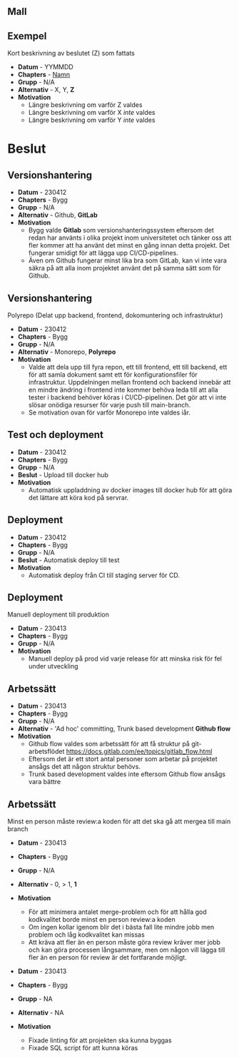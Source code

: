 ## Mall

## Exempel
Kort beskrivning av beslutet (Z) som fattats

- **Datum** - YYMMDD
- **Chapters** - [Namn](/Chapters/Namn)
- **Grupp** - N/A
- **Alternativ** - X, Y, **Z**
- **Motivation**
  - Längre beskrivning om varför Z valdes
  - Längre beskrivning om varför X _inte_ valdes
  - Längre beskrivning om varför Y _inte_ valdes



# Beslut



## Versionshantering

- **Datum** - 230412
- **Chapters** - Bygg
- **Grupp** - N/A 
- **Alternativ** - Github, **GitLab**
- **Motivation**
  - Bygg valde **Gitlab** som versionshanteringssystem eftersom det redan har använts i olika projekt inom universitetet och tänker oss att fler kommer att ha använt det minst en gång innan detta projekt. Det fungerar smidigt för att lägga upp CI/CD-pipelines.
  - Även om Github fungerar minst lika bra som GitLab, kan vi inte vara säkra på att alla inom projektet använt det på samma sätt som för Github.   

## Versionshantering
Polyrepo (Delat upp backend, frontend, dokomuntering och infrastruktur)

- **Datum** - 230412
- **Chapters** - Bygg
- **Grupp** - N/A
- **Alternativ** - Monorepo, **Polyrepo**
- **Motivation**
  - Valde att dela upp till fyra repon, ett till frontend, ett till backend, ett för att samla dokument samt ett för konfigurationsfiler för infrastruktur. Uppdelningen mellan frontend och backend innebär att en mindre ändring i frontend inte kommer behöva leda till att alla tester i backend behöver köras i CI/CD-pipelinen. Det gör att vi inte slösar onödiga resurser för varje push till main-branch. 
  - Se motivation ovan för varför Monorepo inte valdes iår.


## Test och deployment

- **Datum** - 230412
- **Chapters** - Bygg
- **Grupp** -  N/A
- **Beslut** - Upload till docker hub
- **Motivation**
  - Automatisk uppladdning av docker images till docker hub för att göra det lättare att köra kod på servrar. 


## Deployment
- **Datum** - 230412
- **Chapters** - Bygg
- **Grupp** -  N/A
- **Beslut** - Automatisk deploy till test
- **Motivation**
  - Automatisk deploy från CI till staging server för CD.


## Deployment
Manuell deployment till produktion

- **Datum** - 230413
- **Chapters** - Bygg
- **Grupp** - N/A
- **Motivation**
  - Manuell deploy på prod vid varje release för att minska risk för fel under utveckling

## Arbetssätt
- **Datum** - 230413
- **Chapters** - Bygg
- **Grupp** - N/A
- **Alternativ** - 'Ad hoc' committing, Trunk based development **Github flow**
- **Motivation**
  - Github flow valdes som arbetssätt för att få struktur på git-arbetsflödet
  https://docs.gitlab.com/ee/topics/gitlab_flow.html
  - Eftersom det är ett stort antal personer som arbetar på projektet ansågs det att någon struktur behövs.
  - Trunk based development valdes inte eftersom Github flow ansågs vara bättre


## Arbetssätt  
Minst en person måste review:a koden för att det ska gå att mergea till main branch 

- **Datum** - 230413
- **Chapters** - Bygg
- **Grupp** - N/A
- **Alternativ** - 0, > 1, **1**
- **Motivation**
  - För att minimera antalet merge-problem och för att hålla god kodkvalitet borde minst en person review:a koden
  - Om ingen kollar igenom blir det i bästa fall lite mindre jobb men problem och låg kodkvalitet kan missas
  - Att kräva att fler än en person måste göra review kräver mer jobb och kan göra processen långsammare, men om någon vill lägga till fler än en person för review är det fortfarande möjligt.



- **Datum** - 230413
- **Chapters** - Bygg
- **Grupp** - NA
- **Alternativ** - NA
- **Motivation**
  - Fixade linting för att projekten ska kunna byggas
  - Fixade SQL script för att kunna köras




